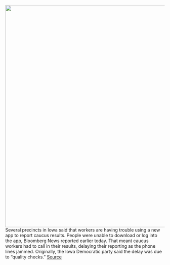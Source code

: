 <img src='https://cdn.vox-cdn.com/thumbor/JW6ySVwSuxqIhiL_y80U0qj15fQ=/0x0:5074x3383/1200x800/filters:focal(2132x1287:2942x2097)/cdn.vox-cdn.com/uploads/chorus_image/image/66245702/1203880819.jpg.0.jpg' width='700px' /><br/>
Several precincts in Iowa said that workers are having trouble using a new app to report caucus results. People were unable to download or log into the app, Bloomberg News reported earlier today. That meant caucus workers had to call in their results, delaying their reporting as the phone lines jammed. Originally, the Iowa Democratic party said the delay was due to “quality checks.”
<a href='https://www.theverge.com/2020/2/4/21121903/iowa-results-delay-app-reporting'> Source <a/>